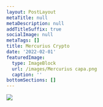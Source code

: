 ```yaml
---
layout: PostLayout
metaTitle: null
metaDescription: null
addTitleSuffix: true
socialImage: null
metaTags: []
title: Mercurius Crypto
date: '2022-02-01'
featuredImage:
  type: ImageBlock
  url: /images/Mercurius capa.png
  caption: ''
bottomSections: []
---
```

![](/images/Mercurius%20capa.png)
